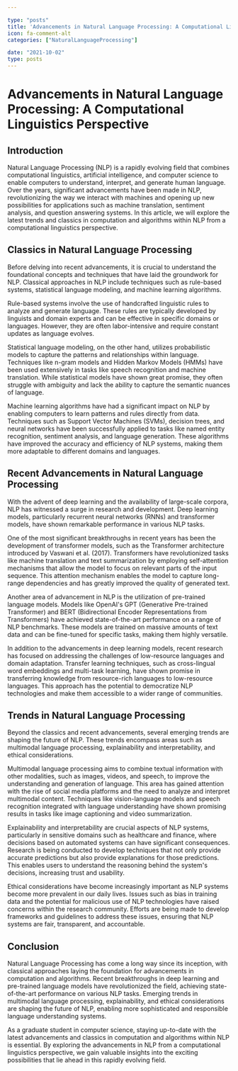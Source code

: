 ```yaml
---

type: "posts"
title: 'Advancements in Natural Language Processing: A Computational Linguistics Perspective'
icon: fa-comment-alt
categories: ["NaturalLanguageProcessing"]

date: "2021-10-02"
type: posts
---
```





# Advancements in Natural Language Processing: A Computational Linguistics Perspective

## Introduction

Natural Language Processing (NLP) is a rapidly evolving field that combines computational linguistics, artificial intelligence, and computer science to enable computers to understand, interpret, and generate human language. Over the years, significant advancements have been made in NLP, revolutionizing the way we interact with machines and opening up new possibilities for applications such as machine translation, sentiment analysis, and question answering systems. In this article, we will explore the latest trends and classics in computation and algorithms within NLP from a computational linguistics perspective.

## Classics in Natural Language Processing

Before delving into recent advancements, it is crucial to understand the foundational concepts and techniques that have laid the groundwork for NLP. Classical approaches in NLP include techniques such as rule-based systems, statistical language modeling, and machine learning algorithms.

Rule-based systems involve the use of handcrafted linguistic rules to analyze and generate language. These rules are typically developed by linguists and domain experts and can be effective in specific domains or languages. However, they are often labor-intensive and require constant updates as language evolves.

Statistical language modeling, on the other hand, utilizes probabilistic models to capture the patterns and relationships within language. Techniques like n-gram models and Hidden Markov Models (HMMs) have been used extensively in tasks like speech recognition and machine translation. While statistical models have shown great promise, they often struggle with ambiguity and lack the ability to capture the semantic nuances of language.

Machine learning algorithms have had a significant impact on NLP by enabling computers to learn patterns and rules directly from data. Techniques such as Support Vector Machines (SVMs), decision trees, and neural networks have been successfully applied to tasks like named entity recognition, sentiment analysis, and language generation. These algorithms have improved the accuracy and efficiency of NLP systems, making them more adaptable to different domains and languages.

## Recent Advancements in Natural Language Processing

With the advent of deep learning and the availability of large-scale corpora, NLP has witnessed a surge in research and development. Deep learning models, particularly recurrent neural networks (RNNs) and transformer models, have shown remarkable performance in various NLP tasks.

One of the most significant breakthroughs in recent years has been the development of transformer models, such as the Transformer architecture introduced by Vaswani et al. (2017). Transformers have revolutionized tasks like machine translation and text summarization by employing self-attention mechanisms that allow the model to focus on relevant parts of the input sequence. This attention mechanism enables the model to capture long-range dependencies and has greatly improved the quality of generated text.

Another area of advancement in NLP is the utilization of pre-trained language models. Models like OpenAI's GPT (Generative Pre-trained Transformer) and BERT (Bidirectional Encoder Representations from Transformers) have achieved state-of-the-art performance on a range of NLP benchmarks. These models are trained on massive amounts of text data and can be fine-tuned for specific tasks, making them highly versatile.

In addition to the advancements in deep learning models, recent research has focused on addressing the challenges of low-resource languages and domain adaptation. Transfer learning techniques, such as cross-lingual word embeddings and multi-task learning, have shown promise in transferring knowledge from resource-rich languages to low-resource languages. This approach has the potential to democratize NLP technologies and make them accessible to a wider range of communities.

## Trends in Natural Language Processing

Beyond the classics and recent advancements, several emerging trends are shaping the future of NLP. These trends encompass areas such as multimodal language processing, explainability and interpretability, and ethical considerations.

Multimodal language processing aims to combine textual information with other modalities, such as images, videos, and speech, to improve the understanding and generation of language. This area has gained attention with the rise of social media platforms and the need to analyze and interpret multimodal content. Techniques like vision-language models and speech recognition integrated with language understanding have shown promising results in tasks like image captioning and video summarization.

Explainability and interpretability are crucial aspects of NLP systems, particularly in sensitive domains such as healthcare and finance, where decisions based on automated systems can have significant consequences. Research is being conducted to develop techniques that not only provide accurate predictions but also provide explanations for those predictions. This enables users to understand the reasoning behind the system's decisions, increasing trust and usability.

Ethical considerations have become increasingly important as NLP systems become more prevalent in our daily lives. Issues such as bias in training data and the potential for malicious use of NLP technologies have raised concerns within the research community. Efforts are being made to develop frameworks and guidelines to address these issues, ensuring that NLP systems are fair, transparent, and accountable.

## Conclusion

Natural Language Processing has come a long way since its inception, with classical approaches laying the foundation for advancements in computation and algorithms. Recent breakthroughs in deep learning and pre-trained language models have revolutionized the field, achieving state-of-the-art performance on various NLP tasks. Emerging trends in multimodal language processing, explainability, and ethical considerations are shaping the future of NLP, enabling more sophisticated and responsible language understanding systems.

As a graduate student in computer science, staying up-to-date with the latest advancements and classics in computation and algorithms within NLP is essential. By exploring the advancements in NLP from a computational linguistics perspective, we gain valuable insights into the exciting possibilities that lie ahead in this rapidly evolving field.